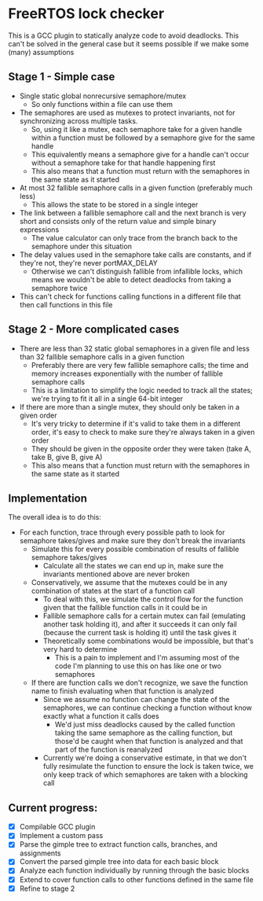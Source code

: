 # FreeRTOS lock checker
This is a GCC plugin to statically analyze code to avoid deadlocks.
This can't be solved in the general case but it seems possible if we make some (many) assumptions

## Stage 1 - Simple case
- Single static global nonrecursive semaphore/mutex
    - So only functions within a file can use them
- The semaphores are used as mutexes to protect invariants, not for synchronizing across multiple tasks.
    - So, using it like a mutex, each semaphore take for a given handle within a function must be followed by a semaphore give for the same handle
    - This equivalently means a semaphore give for a handle can't occur without a semaphore take for that handle happening first
    - This also means that a function must return with the semaphores in the same state as it started
- At most 32 fallible semaphore calls in a given function (preferably much less)
    - This allows the state to be stored in a single integer
- The link between a fallible semaphore call and the next branch is very short and consists only of the return value and simple binary expressions
    - The value calculator can only trace from the branch back to the semaphore under this situation
- The delay values used in the semaphore take calls are constants, and if they're not, they're never portMAX_DELAY
    - Otherwise we can't distinguish fallible from infallible locks, which means we wouldn't be able to detect deadlocks from taking a semaphore twice
- This can't check for functions calling functions in a different file that then call functions in this file

## Stage 2 - More complicated cases
- There are less than 32 static global semaphores in a given file and less than 32 fallible semaphore calls in a given function
    - Preferably there are very few fallible semaphore calls; the time and memory increases exponentially with the number of fallible semaphore calls
    - This is a limitation to simplify the logic needed to track all the states; we're trying to fit it all in a single 64-bit integer
- If there are more than a single mutex, they should only be taken in a given order
    - It's very tricky to determine if it's valid to take them in a different order, it's easy to check to make sure they're always taken in a given order
    - They should be given in the opposite order they were taken (take A, take B, give B, give A)
    - This also means that a function must return with the semaphores in the same state as it started

## Implementation
The overall idea is to do this:
- For each function, trace through every possible path to look for semaphore takes/gives and make sure they don't break the invariants
    - Simulate this for every possible combination of results of fallible semaphore takes/gives
        - Calculate all the states we can end up in, make sure the invariants mentioned above are never broken
    - Conservatively, we assume that the mutexes could be in any combination of states at the start of a function call
        - To deal with this, we simulate the control flow for the function given that the fallible function calls in it could be in 
        - Fallible semaphore calls for a certain mutex can fail (emulating another task holding it), and after it succeeds it can only fail (because the current task is holding it) until the task gives it
        - Theoretically some combinations would be impossible, but that's very hard to determine
            - This is a pain to implement and I'm assuming most of the code I'm planning to use this on has like one or two semaphores
    - If there are function calls we don't recognize, we save the function name to finish evaluating when that function is analyzed
        - Since we assume no function can change the state of the semaphores, we can continue checking a function without know exactly what a function it calls does
            - We'd just miss deadlocks caused by the called function taking the same semaphore as the calling function, but those'd be caught when that function is analyzed and that part of the function is reanalyzed
        - Currently we're doing a conservative estimate, in that we don't fully resimulate the function to ensure the lock is taken twice, we only keep track of which semaphores are taken with a blocking call

## Current progress:
- [x] Compilable GCC plugin
- [x] Implement a custom pass
- [x] Parse the gimple tree to extract function calls, branches, and assignments
- [x] Convert the parsed gimple tree into data for each basic block
- [x] Analyze each function individually by running through the basic blocks
- [x] Extend to cover function calls to other functions defined in the same file
- [x] Refine to stage 2
